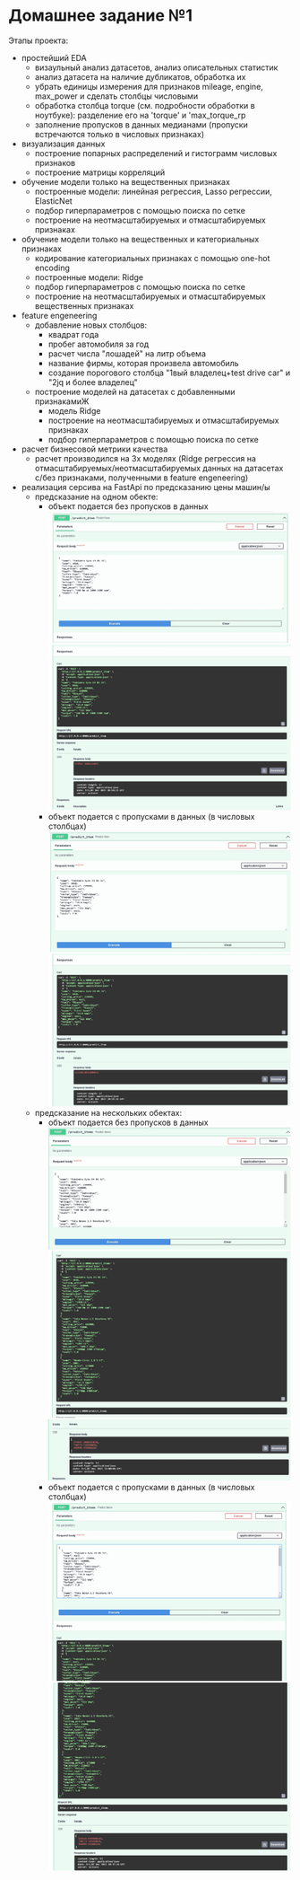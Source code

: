 # Домашнее задание №1

Этапы проекта:
 - простейший EDA
   * визаульный анализ датасетов, анализ описательных статистик
   * анализ датасета на наличие дубликатов, обработка их
   * убрать единицы измерения для признаков mileage, engine, max_power и сделать столбцы числовыми
   * обработка столбца torque (см. подробности обработки в ноутбуке): разделение его на 'torque' и 'max_torque_rp
   * заполнение пропусков в данных медианами (пропуски встречаются только в числовых признаках)
 - визуализация данных
   * построение попарных распределений и гистограмм числовых признаков
   * построение матрицы корреляций
 - обучение модели только на вещественных признаках 
   * построенные модели: линейная регрессия, Lasso регрессии, ElasticNet
   * подбор гиперпараметров с помощью поиска по сетке
   * построение на неотмасштабируемых и отмасштабируемых признаках
 - обучение модели только на вещественных и категориальных признаках 
   * кодирование категориальных признаках с помощью one-hot encoding
   * построенные модели: Ridge
   * подбор гиперпараметров с помощью поиска по сетке
   * построение на неотмасштабируемых и отмасштабируемых вещественных признаках
 - feature engeneering
   * добавление новых столбцов:
      - квадрат года
      - пробег автомобиля за год
      - расчет числа "лошадей" на литр объема
      - название фирмы, которая произвела автомобиль
      - создание порогового столбца "1вый владелец+test drive car" и "2jq и более владелец"
   * построение моделей на датасетах с добавленными признакамиЖ
      - модель Ridge
      - построение на неотмасштабируемых и отмасштабируемых признаках
      - подбор гиперпараметров с помощью поиска по сетке
 - расчет бизнесовой метрики качества
   * расчет производился на 3х моделях (Ridge регрессия на отмасштабируемых/неотмасштабируемых данных на датасетах с/без признаками, полученными в feature engeneering)
 - реализация серсива на FastApi по предсказанию цены машин/ы
   * предсказание на одном обекте:
      - объект подается без пропусков в данных
![img1](https://github.com/sophieebuz/MOBC_ML/blob/main/screenshots/Screenshot_3.jpg)
![img2](https://github.com/sophieebuz/MOBC_ML/blob/main/screenshots/Screenshot_4.jpg)
      - объект подается c пропусками в данных (в числовых столбцах)
![img1](https://github.com/sophieebuz/MOBC_ML/blob/main/screenshots/Screenshot_5.jpg)
![img2](https://github.com/sophieebuz/MOBC_ML/blob/main/screenshots/Screenshot_6.jpg)
   * предсказание на нескольких обектах:
      - объект подается без пропусков в данных
![img1](https://github.com/sophieebuz/MOBC_ML/blob/main/screenshots/Screenshot_7.jpg)
![img2](https://github.com/sophieebuz/MOBC_ML/blob/main/screenshots/Screenshot_8.jpg)
![img2](https://github.com/sophieebuz/MOBC_ML/blob/main/screenshots/Screenshot_9.jpg)
      - объект подается c пропусками в данных (в числовых столбцах)
![img1](https://github.com/sophieebuz/MOBC_ML/blob/main/screenshots/Screenshot_1.jpg)
![img2](https://github.com/sophieebuz/MOBC_ML/blob/main/screenshots/Screenshot_2.jpg)





  
   
